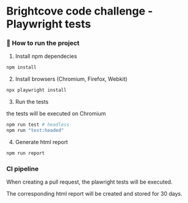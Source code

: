 # Brightcove code challenge - Playwright tests

### :rocket: How to run the project


1. Install npm dependecies

```bash
npm install
```

2. Install browsers (Chromium, Firefox, Webkit)

```bash
npx playwright install
```

3. Run the tests

the tests will be executed on Chromium

```bash
npm run test # headless
npm run "test:headed"
```

4. Generate html report

```bash
npm run report
```


### CI pipeline

When creating a pull request, the plawright tests will be executed.


The corresponding html report will be created and stored for 30 days.
